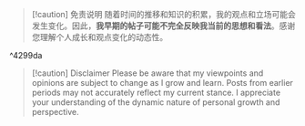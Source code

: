 > [!caution] 免责说明
> 随着时间的推移和知识的积累，我的观点和立场可能会发生变化。因此，**我早期的帖子可能不完全反映我当前的思想和看法**。感谢您理解个人成长和观点变化的动态性。

^4299da


> [!caution] Disclaimer
> Please be aware that my viewpoints and opinions are subject to change as I grow and learn. Posts from earlier periods may not accurately reflect my current stance. I appreciate your understanding of the dynamic nature of personal growth and perspective.